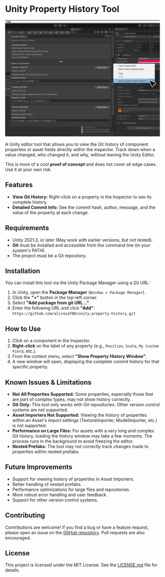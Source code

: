 # Unity Property History Tool

![Property History Window](https://raw.githubusercontent.com/AlirezaF80/Unity-Property-History/refs/heads/main/Preview.png)

A Unity editor tool that allows you to view the Git history of component properties or asset fields directly within the inspector. Track down when a value changed, who changed it, and why, without leaving the Unity Editor. 

This is more of a cool **proof of concept** and does not cover all edge cases. Use it at your own risk.

## Features

-   **View Git History:** Right-click on a property in the Inspector to see its complete history.
-   **Detailed Commit Info:** See the commit hash, author, message, and the value of the property at each change.

## Requirements

-   Unity 2021.3, or later (May work with earlier versions, but not tested).
-   **Git** must be installed and accessible from the command line (in your system's PATH).
-   The project must be a Git repository.

## Installation

You can install this tool via the Unity Package Manager using a Git URL:

1.  In Unity, open the **Package Manager** (`Window > Package Manager`).
2.  Click the **"+"** button in the top-left corner.
3.  Select **"Add package from git URL..."**.
4.  Enter the following URL and click **"Add"**:
    `https://github.com/alirezaf80/unity-property-history.git`

## How to Use

1.  Click on a component in the Inspector.
2.  **Right-click** on the label of any property (e.g., `Position`, `Scale`, `My Custom Field`, etc.).
3.  From the context menu, select **"Show Property History Window"**.
4.  A new window will open, displaying the complete commit history for that specific property.

## Known Issues & Limitations

-   **Not All Properties Supported:** Some properties, especially those that are part of complex types, may not show history correctly.
-   **Git Only:** This tool only works with Git repositories. Other version control systems are not supported.
-   **Asset Importers Not Supported:** Viewing the history of properties within an Asset's import settings (TextureImporter, ModelImporter, etc.) is not supported.
-   **Performance on Large Files:** For assets with a very long and complex Git history, loading the history window may take a few moments. The process runs in the background to avoid freezing the editor.
-   **Nested Prefabs:** The tool may not correctly track changes made to properties within nested prefabs.

## Future Improvements
-   Support for viewing history of properties in Asset Importers.
-   Better handling of nested prefabs.
-   Performance optimizations for large files and repositories.
-   More robust error handling and user feedback.
-   Support for other version control systems.

## Contributing
Contributions are welcome! If you find a bug or have a feature request, please open an issue on the [GitHub repository](https://github.com/alirezaf80/unity-property-history). Pull requests are also encouraged.

## License

This project is licensed under the MIT License. See the [LICENSE.md](LICENSE.md) file for details.
